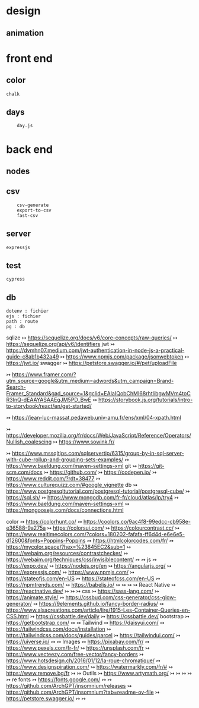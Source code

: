 <!-- -----------------DESIGN------------------------- -->
# design
## animation


<!-- -----------------FONRT END ------------------------- -->
# front end

## color
    chalk
## days
        day.js

<!-- -----------------BACK END ------------------------- -->
# back end


## nodes


## csv
        csv-generate
        export-to-csv
        fast-csv
## server
    expressjs

## test
    cypress

## db
    dotenv : fichier
    ejs : fichier
    path : route
    pg : db


<!--  -->
sqlize
↣ https://sequelize.org/docs/v6/core-concepts/raw-queries/
↣ https://sequelize.org/api/v6/identifiers
jwt
↣ https://dvmhn07.medium.com/jwt-authentication-in-node-js-a-practical-guide-c8ab1b432a49
↣ https://www.npmjs.com/package/jsonwebtoken
↣ https://jwt.io/
swagger
↣ https://petstore.swagger.io/#/pet/uploadFile

↣ https://www.framer.com/?utm_source=google&utm_medium=adwords&utm_campaign=Brand-Search-Framer_Standard&gad_source=1&gclid=EAIaIQobChMI68rhtIibgwMVm4toCR3InQ-dEAAYASAAEgJM5PD_BwE
↣ https://storybook.js.org/tutorials/intro-to-storybook/react/en/get-started/

↣ https://jean-luc-massat.pedaweb.univ-amu.fr/ens/xml/04-xpath.html

↣ https://developer.mozilla.org/fr/docs/Web/JavaScript/Reference/Operators/Nullish_coalescing
↣ https://www.sowink.fr/

↣ https://www.mssqltips.com/sqlservertip/6315/group-by-in-sql-server-with-cube-rollup-and-grouping-sets-examples/
↣ https://www.baeldung.com/maven-settings-xml
git
↣ https://git-scm.com/docs
↣ https://github.com/
↣ https://codepen.io/
↣ https://www.reddit.com/?rdt=38477
↣ https://www.culturequizz.com/#google_vignette
db
↣ https://www.postgresqltutorial.com/postgresql-tutorial/postgresql-cube/
↣ https://sql.sh/
↣ https://www.mongodb.com/fr-fr/cloud/atlas/lp/try4
↣ https://www.baeldung.com/maven-settings-xml
↣ https://mongoosejs.com/docs/connections.html

color
↣ https://colorhunt.co/
↣ https://coolors.co/9ac4f8-99edcc-cb958e-e36588-9a275a
↣ https://colorsui.com/
↣ https://colourcontrast.cc/
↣ https://www.realtimecolors.com/?colors=180202-fafafa-ff6d4d-e6e6e5-d12600&fonts=Poppins-Poppins
↣ https://htmlcolorcodes.com/fr/
↣ https://mycolor.space/?hex=%23845EC2&sub=1
↣ https://webaim.org/resources/contrastchecker/
↣ https://webaim.org/techniques/css/invisiblecontent/
↣ 
↣ 
js
↣ https://expo.dev/
↣ https://nodejs.org/en
↣ https://angularjs.org/
↣ https://expressjs.com/
↣ https://www.npmjs.com/
↣ https://stateofjs.com/en-US
↣ https://stateofcss.com/en-US
↣ https://npmtrends.com/
↣ https://babeljs.io/
↣ 
↣ 
↣ 
↣ 
React Native
↣ https://reactnative.dev/
↣ 
↣ 
↣ 
css
↣ https://sass-lang.com/
↣ https://animate.style/
↣ https://cssbud.com/css-generator/css-glow-generator/
↣ https://9elements.github.io/fancy-border-radius/
↣ https://www.alsacreations.com/article/lire/1915-Les-Container-Queries-en-CSS.html
↣ https://cssbattle.dev/daily
↣ https://cssbattle.dev/
bootstrap
↣ https://getbootstrap.com/
↣ 
↣ 
Tailwind
↣ https://daisyui.com/
↣ https://tailwindcss.com/docs/installation
↣ https://tailwindcss.com/docs/guides/parcel
↣ https://tailwindui.com/
↣ https://uiverse.io/
↣ 
↣ 
Images
↣ https://pixabay.com/fr/
↣ https://www.pexels.com/fr-fr/
↣ https://unsplash.com/fr
↣ https://www.vecteezy.com/free-vector/fancy-borders
↣ https://www.hotsdesign.ch/2016/01/12/la-roue-chromatique/
↣ https://www.designspiration.com/
↣ https://watermarkly.com/fr/#
↣ https://www.remove.bg/fr
↣ 
↣ 
Outils
↣ https://www.artymath.org/
↣ 
↣ 
↣ 
↣ 
↣ re
fonts
↣ https://fonts.google.com/
↣ 
↣ https://github.com/ArchGPT/insomnium/releases
↣ https://github.com/ArchGPT/insomnium?tab=readme-ov-file
↣ https://petstore.swagger.io/
↣ 
↣ 